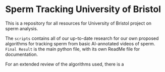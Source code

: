 # Sperm Tracking University of Bristol
This is a repository for all resources for University of Bristol project on sperm analysis.

The `scripts` contains all of our up-to-date research for our own proposed algorithms for tracking sperm from basic AI-annotated videos of sperm. 
`Final Result` is the main python file, with its own ReadMe file for documentation. 

For an extended review of the algorithms used, there is a 
